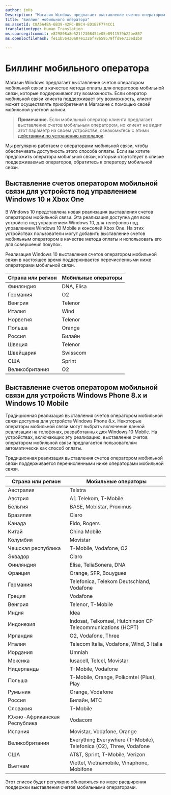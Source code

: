 ```yaml
---
author: jnHs
Description: "Магазин Windows предлагает выставление счетов оператором мобильной связи в качестве метода оплаты для операторов мобильной связи, которые поддерживают эту возможность."
title: "Биллинг мобильного оператора"
ms.assetid: C8A5A4BA-6B39-42FC-B8C4-ED1B7F774CC1
translationtype: Human Translation
ms.sourcegitcommit: e829808a8e521f2308454e05e8911579b22be807
ms.openlocfilehash: fe11b56430a07e1326f78b59579ffd9e733ed1b0

---
```


# <a name="mobile-operator-billing"></a>Биллинг мобильного оператора


Магазин Windows предлагает выставление счетов оператором мобильной связи в качестве метода оплаты для операторов мобильной связи, которые поддерживают эту возможность. Если оператор мобильной связи клиента поддерживает эту возможность, клиент может осуществлять приобретения в Магазине с помощью своей мобильной учетной записи.

> **Примечание.** Если мобильный оператор клиента предлагает выставление счетов мобильным оператором, но клиент не видит этот параметр на своем устройстве, ознакомьтесь с этими [действиями по устранению неполадок](http://go.microsoft.com/fwlink/p/?LinkId=523993).

Мы регулярно работаем с операторами мобильной связи, чтобы обеспечивать доступность этого способа оплаты. Если вы хотите предложить оператора мобильной связи, который отсутствует в списке поддерживаемых операторов, обратитесь к оператору мобильной связи.

## <a name="mobile-operator-billing-for-windows-10-and-xbox-one-devices"></a>Выставление счетов оператором мобильной связи для устройств под управлением Windows 10 и Xbox One

В Windows 10 представлена новая реализация выставления счетов оператором мобильной связи. Эта реализация доступна для всех устройств под управлением Windows 10, для телефонов под управлением Windows 10 Mobile и консолей Xbox One. На этих устройствах пользователи могут добавить выставление счетов мобильным оператором в качестве метода оплаты и использовать его для совершения покупок. 

Реализация Windows 10 выставления счетов оператором мобильной связи в настоящее время поддерживается перечисленными ниже операторами мобильной связи.

| Страна или регион  | Мобильные операторы |
|-----------------|------------------|
| Финляндия         | DNA, Elisa       |
| Германия         | O2               |
| Венгрия         | Telenor          |
| Италия           | Wind             |
| Норвегия          | Telenor          |
| Польша          | Orange           |
| Россия          | Билайн          |
| Швеция          | Telenor          |
| Швейцария     | Swisscom         |
| США   | Sprint           |
| Великобритания  | O2               |

 

## <a name="mobile-operator-billing-for-windows-phone-8x-and-windows-10-mobile-devices"></a>Выставление счетов оператором мобильной связи для устройств Windows Phone 8.x и Windows 10 Mobile


Традиционная реализация выставления счетов оператором мобильной связи доступна для устройств Windows Phone 8.x. Некоторые операторы мобильной связи могут выбрать включение данной реализации на телефонах, разработанных для Windows 10 Mobile. На устройствах, включающих эту реализацию, выставление счетов оператором мобильной связи предлагается пользователям автоматически как способ оплаты.

Традиционная реализация выставления счетов оператором мобильной связи поддерживается перечисленными ниже операторами мобильной связи.

| Страна или регион       | Мобильные операторы                                                   |
|----------------------|--------------------------------------------------------------------|
| Австралия            | Telstra                                                            |
| Австрия              | A1 Telekom, T-Mobile                                               |
| Бельгия              | BASE, Mobistar, Proximus                                           |
| Бразилия               | Claro                                                              |
| Канада               | Fido, Rogers                                                       |
| Китай                | China Mobile                                                       |
| Колумбия             | Movistar                                                           |
| Чешская республика       | T-Mobile, Vodafone, O2                                             |
| Эквадор              | Claro                                                              |
| Финляндия              | Elisa, TeliaSonera, DNA                                            |
| Франция               | Orange, SFR, Bouygues                                              |
| Германия              | Telefonica, Telekom Deutschland, Vodafone                          |
| Греция               | Vodafone                                                           |
| Венгрия              | Telenor, T-Mobile                                                  |
| Индия                | Idea                                                               |
| Индонезия            | Indosat, Telkomsel, Hutchinson CP Telecommunications (HCPT)        |
| Ирландия              | O2, Vodafone, Three                                                |
| Италия                | Telecom Italia, Vodafone, Wind, 3 Italia                           |
| Иордания               | Umniah                                                             |
| Мексика               | Iusacell, Telcel, Movistar                                         |
| Нидерланды          | T-Mobile, Vodafone                                                 |
| Польша               | T-Mobile, Orange, Polkomtel (Plus), Play                           |
| Румыния              | Orange, Vodafone                                                   |
| Россия               | Билайн, МТС                                                       |
| Словакия             | T-Mobile                                                           |
| Южно-Африканская Республика         | Vodacom                                                            |
| Испания                | Movistar, Vodafone, Orange                                         |
| Великобритания       | Everything Everywhere (T-Mobile), Telefonica (O2), Three, Vodafone |
| США        | AT&T, Sprint, T-Mobile, Verizon                                    |
| Вьетнам              | Viettel, Vietnamobile, Vinaphone, Mobifone                         |

 

Этот список будет регулярно обновляться по мере расширения поддержки выставления счетов мобильными операторами.

 

 







<!--HONumber=Dec16_HO1-->


